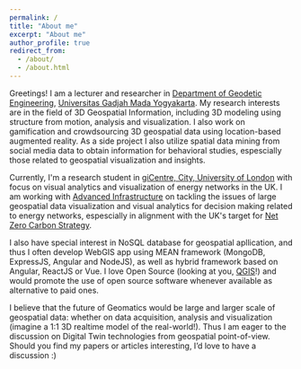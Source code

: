 ```yaml
---
permalink: /
title: "About me"
excerpt: "About me"
author_profile: true
redirect_from: 
  - /about/
  - /about.html
---
```


Greetings! I am a lecturer and researcher in [Department of Geodetic Engineering](http://geodesi.ugm.ac.id/), [Universitas Gadjah Mada Yogyakarta](https://www.danylaksono.com/www.ugm.id). My research interests are in the field of 3D Geospatial Information, including 3D modeling using structure from motion, analysis and visualization. I also work on gamification and crowdsourcing 3D geospatial data using location-based augmented reality. As a side project I also utilize spatial data mining from social media data to obtain information for behavioral studies, espescially those related to geospatial visualization and insights. 

Currently, I'm a research student in [giCentre, City, University of London](https://www.city.ac.uk/research/centres/gicentre) with focus on visual analytics and visualization of energy networks in the UK. I am working with [Advanced Infrastructure](https://www.advanced-infrastructure.co.uk/) on tackling the issues of large geospatial data visualization and visual analytics for decision making related to energy networks, espescially in alignment with the UK's target for [Net Zero Carbon Strategy](https://www.gov.uk/government/publications/net-zero-strategy).  

I also have special interest in NoSQL database for geospatial apllication, and thus I often develop WebGIS app using MEAN framework (MongoDB, ExpressJS, Angular and NodeJS), as well as hybrid framework based on Angular, ReactJS or Vue. I love Open Source (looking at you, [QGIS](https://qgis.org)!) and would promote the use of open source software whenever available as alternative to paid ones.

I believe that the future of Geomatics would be large and larger scale of geospatial data: whether on data acquisition, analysis and visualization (imagine a 1:1 3D realtime model of the real-world!). Thus I am eager to the discussion on Digital Twin technologies from geospatial point-of-view. Should you find my papers or articles interesting, I’d love to have a discussion :)


